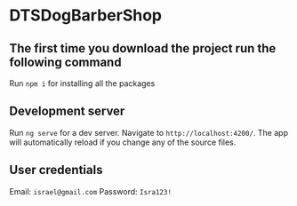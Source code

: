 # DTSDogBarberShop

## The first time you download the project run the following command
Run `npm i` for installing all the packages

## Development server
Run `ng serve` for a dev server. Navigate to `http://localhost:4200/`. The app will automatically reload if you change any of the source files.

## User credentials
Email: `israel@gmail.com`
Password: `Isra123!`
